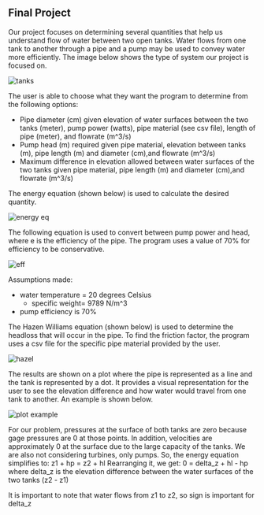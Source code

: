 ## Final Project

Our project focuses on determining several quantities that help us understand flow of water between two open tanks. Water flows from one tank to another through a pipe and a pump may be used to convey water more efficiently. The image below shows the type of system our project is focused on.

![tanks](https://user-images.githubusercontent.com/78504249/117562576-c6900200-b054-11eb-8863-3a8b1d06b392.JPG)

The user is able to choose what they want the program to determine from the following options:
- Pipe diameter (cm) given elevation of water surfaces between the two tanks (meter), pump power (watts), pipe material (see csv file), length of pipe (meter), and flowrate (m^3/s)
- Pump head (m) required given pipe material, elevation between tanks (m), pipe length (m) and diameter (cm),and flowrate (m^3/s)
- Maximum difference in elevation allowed between water surfaces of the two tanks given pipe material, pipe length (m) and diameter (cm),and flowrate (m^3/s)

The energy equation (shown below) is used to calculate the desired quantity.

![energy eq](https://user-images.githubusercontent.com/78504249/117561821-f5a37500-b04e-11eb-8a4a-fecb93deca84.JPG)

The following equation is used to convert between pump power and head, where e is the efficiency of the pipe. The program uses a value of 70% for efficiency to be conservative.

![eff](https://user-images.githubusercontent.com/78504249/117561892-87ab7d80-b04f-11eb-9e82-154ef5b3124f.JPG)

Assumptions made:
- water temperature = 20 degrees Celsius
    - specific weight= 9789 N/m^3
- pump efficiency is 70%

The Hazen Williams equation (shown below) is used to determine the headloss that will occur in the pipe. To find the friction factor, the program uses a csv file for the specific pipe material provided by the user. 

![hazel](https://user-images.githubusercontent.com/78504249/117561809-ec1a0d00-b04e-11eb-8d80-4258dd4754a5.JPG)

The results are shown on a plot where the pipe is represented as a line and the tank is represented by a dot. It provides a visual representation for the user to see the elevation difference and how water would travel from one tank to another. An example is shown below.

![plot example](https://user-images.githubusercontent.com/78504249/117562015-9c3c4580-b050-11eb-965e-54b9bb204893.JPG)

For our problem, pressures at the surface of both tanks are zero because gage pressures are 0 at those 
points. In addition, velocities are approximately 0 at the surface due to the large capacity of the 
tanks. We are also not considering turbines, only pumps. So, the energy equation simplifies to: 
                                z1 + hp = z2 + hl
Rearranging it, we get:
                                0 = delta_z + hl - hp
where delta_z is the elevation difference between the water surfaces of the two tanks (z2 - z1)

It is important to note that water flows from z1 to z2, so sign is important for delta_z
